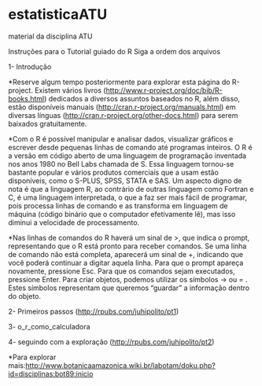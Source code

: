 # estatisticaATU
material da disciplina ATU

Instruções para o Tutorial guiado do R
Siga a ordem dos arquivos

1- Introdução

*Reserve algum tempo posteriormente para explorar esta página do R-project. Existem vários livros (http://www.r-project.org/doc/bib/R-books.html) dedicados a diversos assuntos baseados no R, além disso, estão disponíveis manuais (http://cran.r-project.org/manuals.html) em diversas línguas (http://cran.r-project.org/other-docs.html) para serem baixados gratuitamente.

*Com o R é possível manipular e analisar dados, visualizar gráficos e escrever desde pequenas linhas de comando até programas inteiros. O R é a versão em código aberto de uma linguagem de programação inventada nos anos 1980 no Bell Labs chamada de S. Essa linguagem tornou-se bastante popular e vários produtos comerciais que a usam estão disponíveis, como o S-PLUS, SPSS, STATA e SAS. Um aspecto digno de nota é que a linguagem R, ao contrário de outras linguagem como Fortran e C, é uma linguagem interpretada, o que a faz ser mais fácil de programar, pois processa linhas de comando e as transforma em linguagem de máquina (código binário que o computador efetivamente lê), mas isso diminui a velocidade de processamento.

*Nas linhas de comandos do R haverá um sinal de >, que indica o prompt, representando que o R está pronto para receber comandos. Se uma linha de comando não está completa, aparecerá um sinal de +, indicando que você poderá continuar a digitar aquela linha. Para que o prompt apareça novamente, pressione Esc. Para que os comandos sejam executados, pressione Enter. Para criar objetos, podemos utilizar os símbolos -> ou = . Estes símbolos representam que queremos “guardar” a informação dentro do objeto.


2- Primeiros passos (http://rpubs.com/juhipolito/pt1)

3- o_r_como_calculadora

4- seguindo com a exploração (http://rpubs.com/juhipolito/pt2)


*Para explorar mais:http://www.botanicaamazonica.wiki.br/labotam/doku.php?id=disciplinas:bot89:inicio
